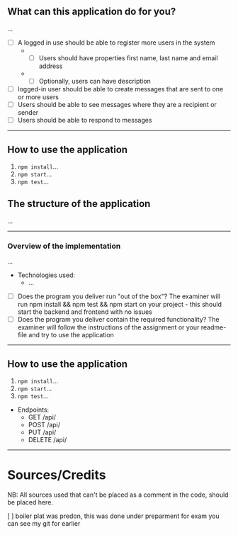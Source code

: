
## What can this application do for you? ##
...
* [ ] A logged in use should be able to register more users in the system
  * * [ ] Users should have properties first name, last name and email address 
  * * [ ] Optionally, users can have description
  
* [ ] logged-in user should be able to create messages that are sent to one or more users
* [ ] Users should be able to see messages where they are a recipient or sender
* [ ] Users should be able to respond to messages
---

## How to use the application ##

1. `npm install`...
2. `npm start`...
3. `npm test`...


## The structure of the application ##

...

---

### Overview of the implementation ###

...

* Technologies used:
    * ...
  
* [ ] Does the program you deliver run "out of the box"? The examiner will run npm install && npm test && npm start on your project - this should start the
  backend and frontend with no issues
* [ ] Does the program you deliver contain the required functionality? The examiner will follow the instructions of the assignment or your readme-file and try to use
  the application
---

## How to use the application ##

1. `npm install`...
2. `npm start`...
3. `npm test`...

* Endpoints:
    * GET /api/
    * POST /api/
    * PUT /api/
    * DELETE /api/
    


---

# Sources/Credits #

NB: All sources used that can't be placed as a comment in the code, should be placed here.

[ ] boiler plat was predon, this was done under preparment for exam you can see my git for earlier